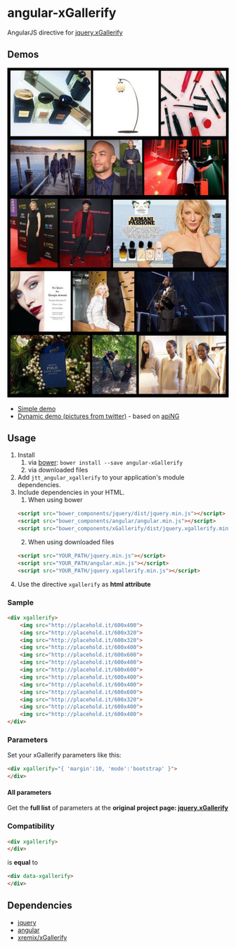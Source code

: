 # angular-xGallerify
AngularJS directive for [jquery.xGallerify](https://github.com/xremix/xGallerify)

## Demos

![angular-xGallerify Demo](demo.jpg)

- [Simple demo](https://rawgit.com/JohnnyTheTank/angular-xGallerify/master/demo/index.html)
- [Dynamic demo (pictures from twitter)](https://rawgit.com/JohnnyTheTank/apiNG-design-xgallerify/master/demo/) - based on [apiNG](https://github.com/JohnnyTheTank/apiNG)

## Usage

1. Install
    1. via [bower](http://bower.io/): `bower install --save angular-xGallerify`
    2. via downloaded files
2. Add `jtt_angular_xgallerify` to your application's module dependencies.
3. Include dependencies in your HTML.
    1. When using bower
    ```html
    <script src="bower_components/jquery/dist/jquery.min.js"></script>
    <script src="bower_components/angular/angular.min.js"></script>
    <script src="bower_components/xGallerify/dist/jquery.xgallerify.min.js"></script>
    ```
    2. When using downloaded files
    ```html
    <script src="YOUR_PATH/jquery.min.js"></script>
    <script src="YOUR_PATH/angular.min.js"></script>
    <script src="YOUR_PATH/jquery.xgallerify.min.js"></script>
    ```
4. Use the directive `xgallerify` as **html attribute**

### Sample
```HTML
<div xgallerify>
    <img src="http://placehold.it/600x400">
    <img src="http://placehold.it/600x320">
    <img src="http://placehold.it/600x320">
    <img src="http://placehold.it/600x400">
    <img src="http://placehold.it/600x600">
    <img src="http://placehold.it/600x400">
    <img src="http://placehold.it/600x600">
    <img src="http://placehold.it/600x400">
    <img src="http://placehold.it/600x400">
    <img src="http://placehold.it/600x600">
    <img src="http://placehold.it/600x320">
    <img src="http://placehold.it/600x400">
    <img src="http://placehold.it/600x400">
</div>
```

### Parameters
Set your xGallerify parameters like this:
```HTML
<div xgallerify="{ 'margin':10, 'mode':'bootstrap' }">
</div>
```
#### All parameters
Get the **full list** of parameters at the **original project page: [jquery.xGallerify](https://github.com/xremix/xGallerify#parameters)**

### Compatibility
```HTML
<div xgallerify>
</div>
```
is **equal** to
```HTML
<div data-xgallerify>
</div>
```

## Dependencies
 - [jquery](https://github.com/jquery/jquery)
 - [angular](https://github.com/angular/angular)
 - [xremix/xGallerify](https://github.com/xremix/xGallerify)

